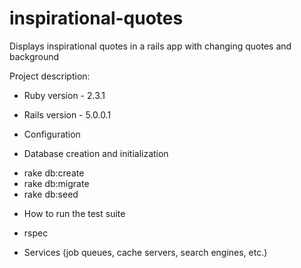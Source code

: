 
# inspirational-quotes

Displays inspirational quotes in a rails app with changing quotes and background

Project description:

* Ruby version - 2.3.1

* Rails version - 5.0.0.1 

* Configuration

* Database creation and initialization
 - rake db:create
 - rake db:migrate
 - rake db:seed

* How to run the test suite
 - rspec

* Services (job queues, cache servers, search engines, etc.)

